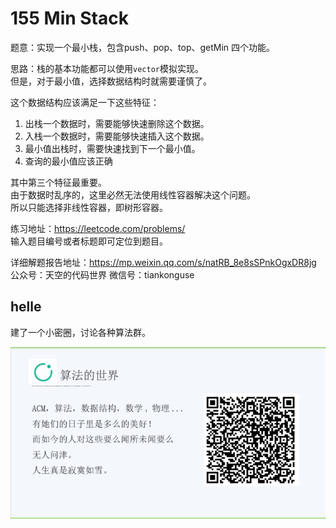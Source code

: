 # 155 Min Stack


题意：实现一个最小栈，包含push、pop、top、getMin 四个功能。  


思路：栈的基本功能都可以使用`vector`模拟实现。  
但是，对于最小值，选择数据结构时就需要谨慎了。  


这个数据结构应该满足一下这些特征：  
1. 出栈一个数据时，需要能够快速删除这个数据。  
2. 入栈一个数据时，需要能够快速插入这个数据。  
3. 最小值出栈时，需要快速找到下一个最小值。  
4. 查询的最小值应该正确  


其中第三个特征最重要。  
由于数据时乱序的，这里必然无法使用线性容器解决这个问题。  
所以只能选择非线性容器，即树形容器。  


练习地址：https://leetcode.com/problems/  
输入题目编号或者标题即可定位到题目。  


详细解题报告地址：https://mp.weixin.qq.com/s/natRB_8e8sSPnkOgxDR8jg  
公众号：天空的代码世界
微信号：tiankonguse 


## helle

建了一个小密圈，讨论各种算法群。  

![小密圈](/images/suanfa_xiaomiquan.jpg)

